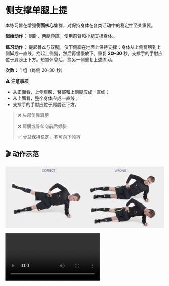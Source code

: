 # 侧支撑单腿上提

本练习旨在增强**侧面核心**集群，对保持身体在各类活动中的稳定性至关重要。

**起始动作：** 侧卧，两腿伸直，使用前臂和小腿支撑身体。

**练习动作：** 提起骨盆与双腿，仅下侧脚在地面上保持支撑；身体从上侧肩膀到上侧脚成一直线。抬起上侧腿，然后再缓慢放下。重复 **20–30** 秒。支撑手的手肘应位于肩膀正下方。短暂休息后，换另一侧重复上述练习。

**次数：** 1 组（每侧 20–30 秒）

**⚠️ 注意事项**

- 从正面看，上侧肩膀、臀部和上侧腿应成一直线；
- 从上面看，整个身体应成一直线；
- 支撑手的手肘应位于肩膀正下方。

>❌ 头部倚靠肩膀
>
>❌ 肩膀或骨盆向前后倾斜
>
>✅ 骨盆保持稳定，不可向下倾斜

## 🎬 动作示范

![sidebench](../../figures/part2/level_2/sidebenchp.png)

<div class="center-video">
    <video controls>
        <source src="../../videos/part2/level2/sidebench.mp4" type="video/mp4">
    </video>
</div>
